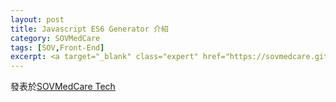 ```yaml
---
layout: post
title: Javascript ES6 Generator 介紹
category: SOVMedCare
tags: [SOV,Front-End]
excerpt: <a target="_blank" class="expert" href="https://sovmedcare.github.io/2017/09/27/js-es6-generator/">發表於SOVMedCare Tech</a>
---
```


發表於[SOVMedCare Tech](https://sovmedcare.github.io/2017/09/27/js-es6-generator/)